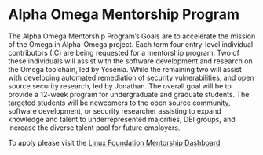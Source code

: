 # Alpha Omega Mentorship Program

The Alpha Omega Mentorship Program’s Goals are to accelerate the mission of the Omega in Alpha-Omega project. Each term four entry-level individual contributors (IC) are being requested for a mentorship program. Two of these individuals will assist with the software development and research on the Omega toolchain, led by Yesenia. While the remaining two will assist with developing automated remediation of security vulnerabilities, and open source security research, led by Jonathan. The overall goal will be to provide a 12-week program for undergraduate and graduate students. The targeted students will be newcomers to the open source community, software development, or security researcher assisting to expand knowledge and talent to underrepresented majorities, DEI groups, and increase the diverse talent pool for future employers.

To apply please visit the [Linux Foundation Mentorship Dashboard](https://mentorship.lfx.linuxfoundation.org/project/4df8fab8-e11a-4877-8140-c3633099ea24) 
